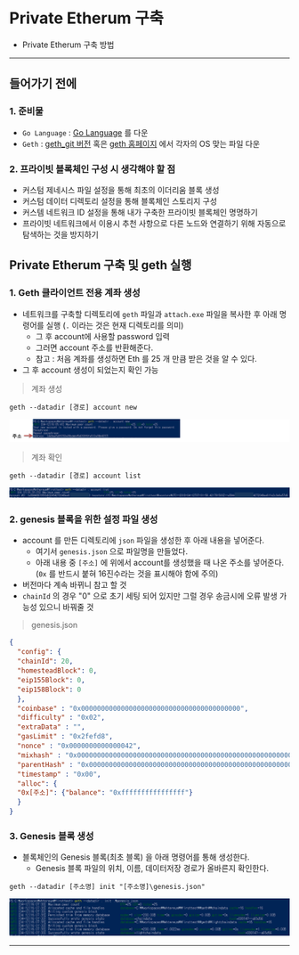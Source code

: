 # Private Etherum 구축
  - Private Etherum 구축 방법

---

## 들어가기 전에
  ### 1. 준비물
  - `Go Language` : [Go Language](https://golang.org/dl/) 를 다운
  - `Geth` : [geth_git 버전](https://github.com/ethereum/go-ethereum) 혹은 [geth 홈페이지](https://geth.ethereum.org/downloads/) 에서 각자의 OS 맞는 파일 다운

  ### 2. 프라이빗 블록체인 구성 시 생각해야 할 점
  - 커스텀 제네시스 파일 설정을 통해 최초의 이더리움 블록 생성
  - 커스텀 데이터 디렉토리 설정을 통해 블록체인 스토리지 구성
  - 커스템 네트워크 ID 설정을 통해 내가 구축한 프라이빗 블록체인 명명하기
  - 프라이빗 네트워크에서 이용시 추천 사항으로 다른 노드와 연결하기 위해 자동으로 탐색하는 것을 방지하기

## Private Etherum 구축 및 geth 실행
  ### 1. Geth 클라이언트 전용 계좌 생성
  - 네트워크를 구축할 디렉토리에 `geth` 파일과 `attach.exe` 파일을 복사한 후 아래 명령어를 실행 (`.` 이라는 것은 현재 디렉토리를 의미)
    - 그 후 account에 사용할 password 입력
    - 그러면 account 주소를 반환해준다.
    - 참고 : 처음 계좌를 생성하면 Eth 를 25 개 만큼 받은 것을 알 수 있다.
  - 그 후 account 생성이 되었는지 확인 가능

  > 계좌 생성

  ```
  geth --datadir [경로] account new
  ```

  ![](https://github.com/Lee-KyungSeok/Ethereum-Study/blob/master/privatesetting/picture/setting1.png)

  > 계좌 확인

  ```
  geth --datadir [경로] account list
  ```

  ![](https://github.com/Lee-KyungSeok/Ethereum-Study/blob/master/privatesetting/picture/setting2.png)

  ### 2. genesis 블록을 위한 설정 파일 생성
  - account 를 만든 디렉토리에 `json` 파일을 생성한 후 아래 내용을 넣어준다.
    - 여기서 `genesis.json` 으로 파일명을 만들었다.
    - 아래 내용 중 `[주소]` 에 위에서 account를 생성했을 때 나온 주소를 넣어준다. (`0x` 를 반드시 붙혀 16진수라는 것을 표시해야 함에 주의)
  - 버전마다 계속 바뀌니 참고 할 것
  - `chainId` 의 경우 "0" 으로 초기 세팅 되어 있지만 그럴 경우 송금시에 오류 발생 가능성 있으니 바꿔줄 것

  > genesis.json

  ```json
  {
  	"config": {
  	"chainId": 20,
  	"homesteadBlock": 0,
  	"eip155Block": 0,
  	"eip158Block": 0
  	},
  	"coinbase" : "0x0000000000000000000000000000000000000000",
  	"difficulty" : "0x02",
  	"extraData" : "",
  	"gasLimit" : "0x2fefd8",
  	"nonce" : "0x0000000000000042",
  	"mixhash" : "0x0000000000000000000000000000000000000000000000000000000000000000",
  	"parentHash" : "0x0000000000000000000000000000000000000000000000000000000000000000",
  	"timestamp" : "0x00",
  	"alloc": {
  	"0x[주소]": {"balance": "0xffffffffffffffff"}
  	}
  }
  ```

  ### 3. Genesis 블록 생성
  - 블록체인의 Genesis 블록(최초 블록) 을 아래 명령어를 통해 생성한다.
    - Genesis 블록 파일의 위치, 이름, 데이터저장 경로가 올바른지 확인한다.

  ```
  geth --datadir [주소명] init "[주소명]\genesis.json"
  ```

  ![](https://github.com/Lee-KyungSeok/Ethereum-Study/blob/master/privatesetting/picture/setting3.png)

---

